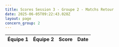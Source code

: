```yaml
---
title: Scores Session 3 - Groupe 2 - Matchs Retour
date: 2025-06-05T09:22:43.028Z
layout: page
concern_group: 2
---
```




| Équipe 1 | Équipe 2 | Score | Date |
|----------|----------|-------|------|

